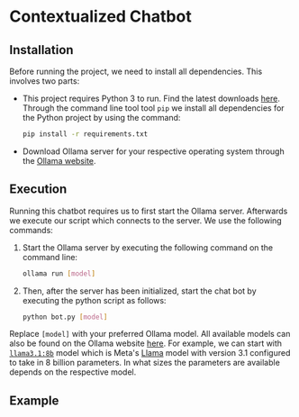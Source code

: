# Contextualized Chatbot

## Installation

Before running the project, we need to install all dependencies. This involves two parts:

- This project requires Python 3 to run. Find the latest downloads [here](https://www.python.org/downloads/). Through the command line tool tool `pip` we install all dependencies for the Python project by using the command:
    
    ```bash
    pip install -r requirements.txt
    ```
- Download Ollama server for your respective operating system through the [Ollama website](https://ollama.com/).


## Execution

Running this chatbot requires us to first start the Ollama server. Afterwards we execute our script which connects to the server. We use the following commands:

1. Start the Ollama server by executing the following command on the command line:

    ```bash
    ollama run [model]
    ```
2. Then, after the server has been initialized, start the chat bot by executing the python script as follows:

    ```bash
    python bot.py [model]
    ```

Replace `[model]` with your preferred Ollama model. All available models can also be found on the Ollama website [here](https://ollama.com/library). For example, we can start with [`llama3.1:8b`](https://ollama.com/library/llama3.1) model which is Meta's [Llama](https://www.llama.com/) model with version 3.1 configured to take in 8 billion parameters. In what sizes the parameters are available depends on the respective model.

## Example
